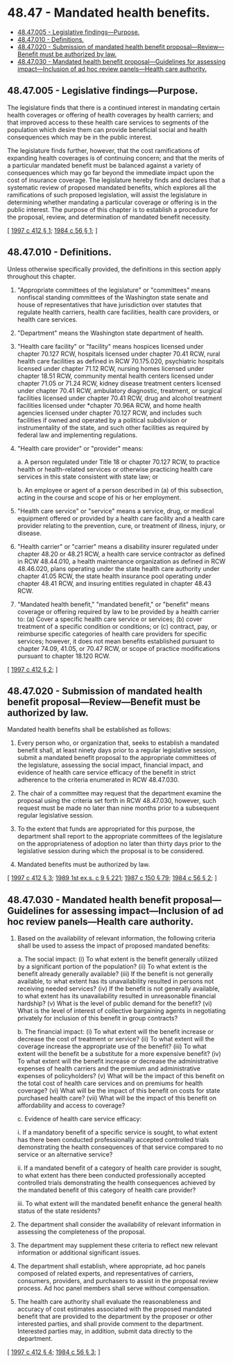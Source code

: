 # 48.47 - Mandated health benefits.
* [48.47.005 - Legislative findings—Purpose.](#4847005---legislative-findingspurpose)
* [48.47.010 - Definitions.](#4847010---definitions)
* [48.47.020 - Submission of mandated health benefit proposal—Review—Benefit must be authorized by law.](#4847020---submission-of-mandated-health-benefit-proposalreviewbenefit-must-be-authorized-by-law)
* [48.47.030 - Mandated health benefit proposal—Guidelines for assessing impact—Inclusion of ad hoc review panels—Health care authority.](#4847030---mandated-health-benefit-proposalguidelines-for-assessing-impactinclusion-of-ad-hoc-review-panelshealth-care-authority)
## 48.47.005 - Legislative findings—Purpose.
The legislature finds that there is a continued interest in mandating certain health coverages or offering of health coverages by health carriers; and that improved access to these health care services to segments of the population which desire them can provide beneficial social and health consequences which may be in the public interest.

The legislature finds further, however, that the cost ramifications of expanding health coverages is of continuing concern; and that the merits of a particular mandated benefit must be balanced against a variety of consequences which may go far beyond the immediate impact upon the cost of insurance coverage. The legislature hereby finds and declares that a systematic review of proposed mandated benefits, which explores all the ramifications of such proposed legislation, will assist the legislature in determining whether mandating a particular coverage or offering is in the public interest. The purpose of this chapter is to establish a procedure for the proposal, review, and determination of mandated benefit necessity.

\[ [1997 c 412 § 1](https://lawfilesext.leg.wa.gov/biennium/1997-98/Pdf/Bills/Session%20Laws/House/1191-S2.SL.pdf?cite=1997%20c%20412%20§%201); [1984 c 56 § 1](https://leg.wa.gov/CodeReviser/documents/sessionlaw/1984c56.pdf?cite=1984%20c%2056%20§%201); \]

## 48.47.010 - Definitions.
Unless otherwise specifically provided, the definitions in this section apply throughout this chapter.

1. "Appropriate committees of the legislature" or "committees" means nonfiscal standing committees of the Washington state senate and house of representatives that have jurisdiction over statutes that regulate health carriers, health care facilities, health care providers, or health care services.

2. "Department" means the Washington state department of health.

3. "Health care facility" or "facility" means hospices licensed under chapter 70.127 RCW, hospitals licensed under chapter 70.41 RCW, rural health care facilities as defined in RCW 70.175.020, psychiatric hospitals licensed under chapter 71.12 RCW, nursing homes licensed under chapter 18.51 RCW, community mental health centers licensed under chapter 71.05 or 71.24 RCW, kidney disease treatment centers licensed under chapter 70.41 RCW, ambulatory diagnostic, treatment, or surgical facilities licensed under chapter 70.41 RCW, drug and alcohol treatment facilities licensed under *chapter 70.96A RCW, and home health agencies licensed under chapter 70.127 RCW, and includes such facilities if owned and operated by a political subdivision or instrumentality of the state, and such other facilities as required by federal law and implementing regulations.

4. "Health care provider" or "provider" means:

   a. A person regulated under Title 18 or chapter 70.127 RCW, to practice health or health-related services or otherwise practicing health care services in this state consistent with state law; or

   b. An employee or agent of a person described in (a) of this subsection, acting in the course and scope of his or her employment.

5. "Health care service" or "service" means a service, drug, or medical equipment offered or provided by a health care facility and a health care provider relating to the prevention, cure, or treatment of illness, injury, or disease.

6. "Health carrier" or "carrier" means a disability insurer regulated under chapter 48.20 or 48.21 RCW, a health care service contractor as defined in RCW 48.44.010, a health maintenance organization as defined in RCW 48.46.020, plans operating under the state health care authority under chapter 41.05 RCW, the state health insurance pool operating under chapter 48.41 RCW, and insuring entities regulated in chapter 48.43 RCW.

7. "Mandated health benefit," "mandated benefit," or "benefit" means coverage or offering required by law to be provided by a health carrier to: (a) Cover a specific health care service or services; (b) cover treatment of a specific condition or conditions; or (c) contract, pay, or reimburse specific categories of health care providers for specific services; however, it does not mean benefits established pursuant to chapter 74.09, 41.05, or 70.47 RCW, or scope of practice modifications pursuant to chapter 18.120 RCW.

\[ [1997 c 412 § 2](https://lawfilesext.leg.wa.gov/biennium/1997-98/Pdf/Bills/Session%20Laws/House/1191-S2.SL.pdf?cite=1997%20c%20412%20§%202); \]

## 48.47.020 - Submission of mandated health benefit proposal—Review—Benefit must be authorized by law.
Mandated health benefits shall be established as follows:

1. Every person who, or organization that, seeks to establish a mandated benefit shall, at least ninety days prior to a regular legislative session, submit a mandated benefit proposal to the appropriate committees of the legislature, assessing the social impact, financial impact, and evidence of health care service efficacy of the benefit in strict adherence to the criteria enumerated in RCW 48.47.030.

2. The chair of a committee may request that the department examine the proposal using the criteria set forth in RCW 48.47.030, however, such request must be made no later than nine months prior to a subsequent regular legislative session.

3. To the extent that funds are appropriated for this purpose, the department shall report to the appropriate committees of the legislature on the appropriateness of adoption no later than thirty days prior to the legislative session during which the proposal is to be considered.

4. Mandated benefits must be authorized by law.

\[ [1997 c 412 § 3](https://lawfilesext.leg.wa.gov/biennium/1997-98/Pdf/Bills/Session%20Laws/House/1191-S2.SL.pdf?cite=1997%20c%20412%20§%203); [1989 1st ex.s. c 9 § 221](https://leg.wa.gov/CodeReviser/documents/sessionlaw/1989ex1c9.pdf?cite=1989%201st%20ex.s.%20c%209%20§%20221); [1987 c 150 § 79](https://leg.wa.gov/CodeReviser/documents/sessionlaw/1987c150.pdf?cite=1987%20c%20150%20§%2079); [1984 c 56 § 2](https://leg.wa.gov/CodeReviser/documents/sessionlaw/1984c56.pdf?cite=1984%20c%2056%20§%202); \]

## 48.47.030 - Mandated health benefit proposal—Guidelines for assessing impact—Inclusion of ad hoc review panels—Health care authority.
1. Based on the availability of relevant information, the following criteria shall be used to assess the impact of proposed mandated benefits:

   a. The social impact: (i) To what extent is the benefit generally utilized by a significant portion of the population? (ii) To what extent is the benefit already generally available? (iii) If the benefit is not generally available, to what extent has its unavailability resulted in persons not receiving needed services? (iv) If the benefit is not generally available, to what extent has its unavailability resulted in unreasonable financial hardship? (v) What is the level of public demand for the benefit? (vi) What is the level of interest of collective bargaining agents in negotiating privately for inclusion of this benefit in group contracts?

   b. The financial impact: (i) To what extent will the benefit increase or decrease the cost of treatment or service? (ii) To what extent will the coverage increase the appropriate use of the benefit? (iii) To what extent will the benefit be a substitute for a more expensive benefit? (iv) To what extent will the benefit increase or decrease the administrative expenses of health carriers and the premium and administrative expenses of policyholders? (v) What will be the impact of this benefit on the total cost of health care services and on premiums for health coverage? (vi) What will be the impact of this benefit on costs for state purchased health care? (vii) What will be the impact of this benefit on affordability and access to coverage?

   c. Evidence of health care service efficacy:

      i. If a mandatory benefit of a specific service is sought, to what extent has there been conducted professionally accepted controlled trials demonstrating the health consequences of that service compared to no service or an alternative service?

      ii. If a mandated benefit of a category of health care provider is sought, to what extent has there been conducted professionally accepted controlled trials demonstrating the health consequences achieved by the mandated benefit of this category of health care provider?

      iii. To what extent will the mandated benefit enhance the general health status of the state residents?

2. The department shall consider the availability of relevant information in assessing the completeness of the proposal.

3. The department may supplement these criteria to reflect new relevant information or additional significant issues.

4. The department shall establish, where appropriate, ad hoc panels composed of related experts, and representatives of carriers, consumers, providers, and purchasers to assist in the proposal review process. Ad hoc panel members shall serve without compensation.

5. The health care authority shall evaluate the reasonableness and accuracy of cost estimates associated with the proposed mandated benefit that are provided to the department by the proposer or other interested parties, and shall provide comment to the department. Interested parties may, in addition, submit data directly to the department.

\[ [1997 c 412 § 4](https://lawfilesext.leg.wa.gov/biennium/1997-98/Pdf/Bills/Session%20Laws/House/1191-S2.SL.pdf?cite=1997%20c%20412%20§%204); [1984 c 56 § 3](https://leg.wa.gov/CodeReviser/documents/sessionlaw/1984c56.pdf?cite=1984%20c%2056%20§%203); \]

